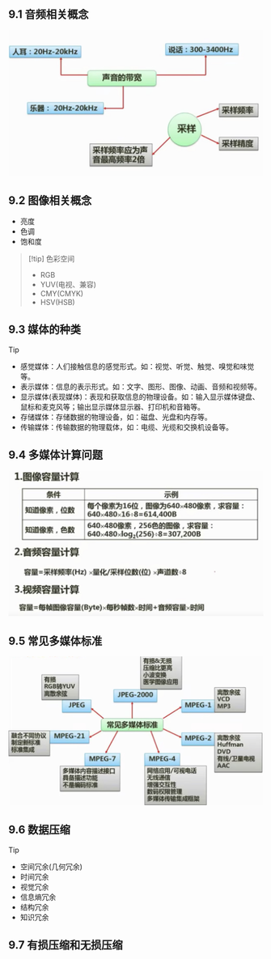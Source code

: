 
## 9.1 音频相关概念
![音频相关概念](附件/音频相关概念.jpg)
## 9.2 图像相关概念
 - 亮度
 - 色调
 - 饱和度
>[!tip] 色彩空间
> - RGB
> - YUV(电视、兼容)
> - CMY(CMYK)
> - HSV(HSB)

## 9.3 媒体的种类
>[!tip]
> - 感觉媒体：人们接触信息的感觉形式。如：视觉、听觉、触觉、嗅觉和味觉等。
> - 表示媒体：信息的表示形式。如：文字、图形、图像、动画、音频和视频等。
> - 显示媒体(表现媒体)：表现和获取信息的物理设备。如：输入显示媒体键盘、鼠标和麦克风等；输出显示媒体显示器、打印机和音箱等。
> - 存储媒体：存储数据的物理设备，如：磁盘、光盘和内存等。
> - 传输媒体：传输数据的物理载体，如：电缆、光缆和交换机设备等。

## 9.4 多媒体计算问题
![多媒体计算问题](附件/多媒体计算问题.jpg)
## 9.5 常见多媒体标准
![常见多媒体标准](附件/常见多媒体标准.jpg)
## 9.6 数据压缩
>[!tip]
> - 空间冗余(几何冗余)
> - 时间冗余
> - 视觉冗余
> - 信息熵冗余
> - 结构冗余
> - 知识冗余

## 9.7 有损压缩和无损压缩